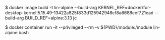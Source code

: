 $ docker image build -t lin-alpine --build-arg KERNEL_REF=docker/for-desktop-kernel:5.15.49-13422a825f833d125942948cf8a8688cef721ead  --build-arg BUILD_REF=alpine:3.13 jc

$ docker container run -it --privileged --rm -v ${PWD}/module:/module lin-alpine bash